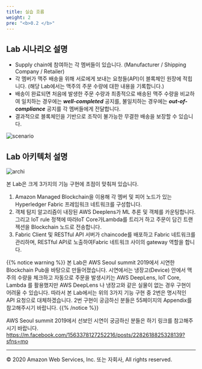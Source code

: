```yaml
---
title: 실습 흐름 
weight: 2
pre: "<b>0.2 </b>"
---
```



## Lab 시나리오 설명 

- Supply chain에 참여하는 각 멤버들이 있습니다. (Manufacturer / Shipping Company / Retailer) 
- 각 멤버가 맥주 배송을 위해 서로에게 보내는 요청들(API)이 블록체인 원장에 적힙니다. (해당 Lab에서는 맥주의 주문 수량에 대한 내용을 기록합니다.)
- 배송이 완료되면 처음에 발생한 주문 수량과 최종적으로 배송된 맥주 수량을 비교하여 일치하는 경우에는 ***well-completed*** 공지를, 불일치하는 경우에는 ***out-of-compliance*** 공지를 각 멤버들에게 전달합니다.  
- 결과적으로 블록체인을 기반으로 조작이 불가능한 무결한 배송을 보장할 수 있습니다. 

![scenario](/lab1/image/scenario.png)


## Lab 아키텍처 설명 

![archi](/lab1/image/architecture.png)

본 Lab은 크게 3가지의 기능 구현에 초점이 맞춰져 있습니다.

1. Amazon Managed Blockchain을 이용해 각 멤버 및 피어 노드가 있는 Hyperledger Fabric 프레임워크 네트워크를 구성합니다. 
2. 객체 탐지 알고리즘이 내장된 AWS Deeplens가 ML 추론 및 객체를 카운팅합니다. 그리고 IoT rule 정책에 따라IoT Core가Lambda를 트리거 하고 주문이 담긴 트랜젝션을  Blockchain 노드로 전송합니다.  
3. Fabric Client 및 RESTful API 서버가 chaincode를 배포하고 Fabric 네트워크를 관리하며, RESTful API로 노출하여Fabric 네트워크 사이의 gateway 역할을 합니다. 

{{% notice warning %}}
본 Lab은 AWS Seoul summit 2019에서 시연한 Blockchain Pub을 바탕으로 만들어졌습니다. 
시연에서는 냉장고(Device) 안에서 맥주의 수량을 체크하고 자동으로 주문을 발생시키는 AWS DeepLens, IoT Core, Lambda 를 활용했지만 AWS DeepLens 나 냉장고와 같은 실물이 없는 경우 구현이 어려울 수 있습니다. 따라서 본 Lab에서는 위의 3가지 기능 구현 중 2번은 명시적인 API 요청으로 대체하겠습니다. 2번 구현이 궁금하신 분들은 55페이지의 Appendix를 참고해주시기 바랍니다. 
{{% /notice %}}
 
AWS Seoul summit 2019에서 선보인 시연이 궁금하신 분들은 하기 링크를 참고해주시기 바랍니다. 
https://m.facebook.com/1563378127252216/posts/2282618825328139?sfns=mo


---
© 2020 Amazon Web Services, Inc. 또는 자회사, All rights reserved.
